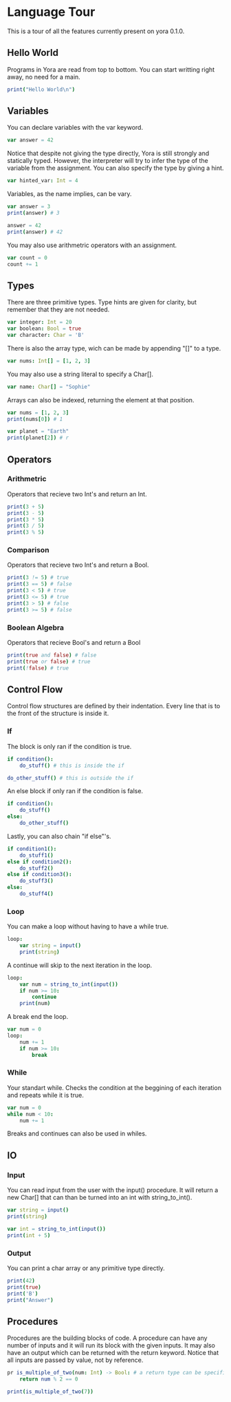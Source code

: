 # Language Tour
This is a tour of all the features currently present on yora 0.1.0.

## Hello World
Programs in Yora are read from top to bottom. You can start writting right away, no need for a main.
```nim
print("Hello World\n")
```

## Variables
You can declare variables with the var keyword.
```nim
var answer = 42
```

Notice that despite not giving the type directly, Yora is still strongly and statically typed. However, the interpreter will try to infer the type of the variable from the assignment. You can also specify the type by giving a hint.
```nim
var hinted_var: Int = 4
```

Variables, as the name implies, can be vary.
```nim
var answer = 3
print(answer) # 3

answer = 42
print(answer) # 42
```

You may also use arithmetric operators with an assignment.
```nim
var count = 0
count += 1
```

## Types
There are three primitive types. Type hints are given for clarity, but remember that they are not needed.
```nim
var integer: Int = 20
var boolean: Bool = true
var character: Char = 'B'
```

There is also the array type, wich can be made by appending "[]" to a type.
```nim
var nums: Int[] = [1, 2, 3]
```

You may also use a string literal to specify a Char[].
```nim
var name: Char[] = "Sophie"
```

Arrays can also be indexed, returning the element at that position.
```nim
var nums = [1, 2, 3]
print(nums[0]) # 1

var planet = "Earth"
print(planet[2]) # r
```

## Operators
### Arithmetric
Operators that recieve two Int's and return an Int.
```nim
print(3 + 5)
print(3 - 5)
print(3 * 5)
print(3 / 5)
print(3 % 5)
```

### Comparison
Operators that recieve two Int's and return a Bool.
```nim
print(3 != 5) # true
print(3 == 5) # false
print(3 < 5) # true
print(3 <= 5) # true
print(3 > 5) # false
print(3 >= 5) # false
```

### Boolean Algebra
Operators that recieve Bool's and return a Bool
```nim
print(true and false) # false
print(true or false) # true
print(!false) # true
```

## Control Flow
Control flow structures are defined by their indentation. Every line that is to the front of the structure is inside it.
### If
The block is only ran if the condition is true.
```nim
if condition():
    do_stuff() # this is inside the if

do_other_stuff() # this is outside the if
```

An else block if only ran if the condition is false.
```nim
if condition():
    do_stuff()
else:
    do_other_stuff()
```

Lastly, you can also chain "if else"'s.
```nim
if condition1():
    do_stuff1()
else if condition2():
    do_stuff2()
else if condition3():
    do_stuff3()
else:
    do_stuff4()
```

### Loop
You can make a loop without having to have a while true.
```nim
loop:
    var string = input()
    print(string)
```

A continue will skip to the next iteration in the loop.
```nim
loop:
    var num = string_to_int(input())
    if num >= 10:
        continue
    print(num)
```

A break end the loop.
```nim
var num = 0
loop:
    num += 1
    if num >= 10:
        break
```

### While
Your standart while. Checks the condition at the beggining of each iteration and repeats while it is true.
```nim
var num = 0
while num < 10:
    num += 1
```

Breaks and continues can also be used in whiles.

## IO
### Input
You can read input from the user with the input() procedure. It will return a new Char[] that can than be turned into an int with string\_to\_int().
```nim
var string = input()
print(string)

var int = string_to_int(input())
print(int + 5)
```

### Output
You can print a char array or any primitive type directly.
```nim
print(42)
print(true)
print('B')
print("Answer")
```

## Procedures
Procedures are the building blocks of code. A procedure can have any number of inputs and it will run its block with the given inputs. It may also have an output which can be returned with the return keyword.
Notice that all inputs are passed by value, not by reference.
```nim
pr is_multiple_of_two(num: Int) -> Bool: # a return type can be specified with an arrow
    return num % 2 == 0

print(is_multiple_of_two(7))
```
